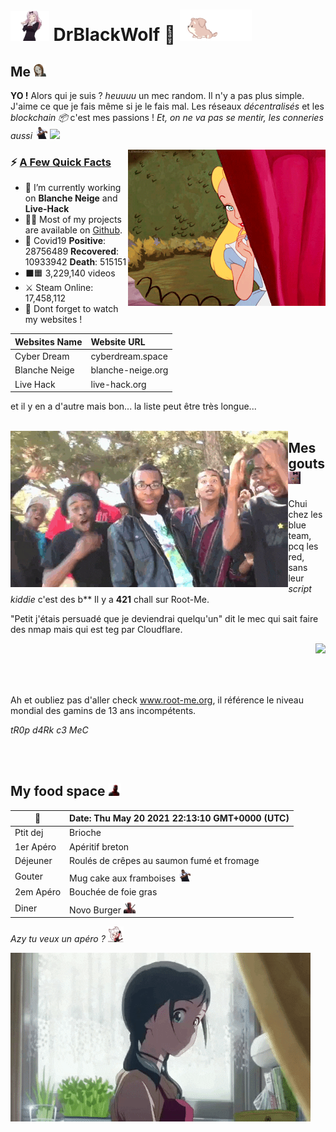 # <img src="pic/Chika_Dance.gif" height="48"> **DrBlackWolf 🎀** <img src="pic/dog.gif"  height="50">

## **Me**  <img src="pic/5869_TakagiShhh.gif" height="20">
**YO !** Alors qui je suis ? *heuuuu* un mec random. Il n'y a pas plus simple. J'aime ce que je fais même si je le fais mal. Les réseaux *décentralisés* et les *blockchain 📦* c'est mes passions ! *Et, on ne va pas se mentir, les conneries aussi <img src="pic/dance.gif" height="20">* ![](https://komarev.com/ghpvc/?username=DrBlackWolf&color=yellow)

<img src="pic/alice.gif" align="right" height="250">

<h3>⚡️ <u>A Few Quick Facts</u></h3>
<ul>
<li>🔭 I’m currently working on <b>Blanche Neige</b> and <b>Live-Hack</b></li>
<li>👨‍💻 Most of my projects are available on <a href="https://github.com/DrBlackWolf">Github</a>.</li>
<li>🦠 Covid19 <b>Positive</b>: 28756489 <b>Recovered</b>: 10933942 <b>Death</b>: 515151</li>
<li>⬛️🟧 3,229,140 videos</li>
<li>⚔️ Steam Online: 
							17,458,112						</li>
<li>📝 Dont forget to watch my websites !</li>
</ul>

| Websites Name | Website URL |
| -------------- | :--------- |
| Cyber Dream | cyberdream.space |
| Blanche Neige | blanche-neige.org |
| Live Hack | live-hack.org |

et il y en a d'autre mais bon... la liste peut être très longue...
<br>
<br>

<img src="pic/bt.gif" align="left" height="250">

## **Mes gouts** <img src="pic/734622241639104532.gif" height="20">

Chui chez les blue team, pcq les red, sans leur *script kiddie* c'est des b** Il y a **421** chall sur Root-Me.

"Petit j'étais persuadé que je deviendrai quelqu'un" dit le mec qui sait faire des nmap mais qui est teg par Cloudflare.

<img src="pic/hacker.gif" align="right" height="150">

<br>
<br>
<br>
<br>

Ah et oubliez pas d'aller check www.root-me.org, il référence le niveau mondial des gamins de 13 ans incompétents.

*tR0p d4Rk c3 MeC*


<br>
<br>

## **My food space** <img src="pic/Deadpool_aw_shock.gif" height="20">

| 📆 | Date: Thu May 20 2021 22:13:10 GMT+0000 (UTC) | 
| ---- | :--- | 
| Ptit dej | Brioche | 
| 1er Apéro | Apéritif breton | 
| Déjeuner | Roulés de crêpes au saumon fumé et fromage | 
| Gouter | Mug cake aux framboises <img src='pic/dance.gif' height='20'> | 
| 2em Apéro | Bouchée de foie gras | 
| Diner | Novo Burger <img src='pic/Deadpool_heart_love.gif' height='20'> |

*Azy tu veux un apéro ?* <img src="pic/8395_CerberusFastTap.gif" height="25">

<img src="pic/L4IXI1XdroF0dGnNJN.gif">
